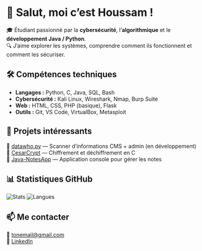 # 👋 Salut, moi c’est Houssam !

🎓 Étudiant passionné par la **cybersécurité**, l’**algorithmique** et le **développement Java / Python**.  
🔍 J’aime explorer les systèmes, comprendre comment ils fonctionnent et comment les sécuriser.

## 🛠️ Compétences techniques
- **Langages :** Python, C, Java, SQL, Bash
- **Cybersécurité :** Kali Linux, Wireshark, Nmap, Burp Suite
- **Web :** HTML, CSS, PHP (basique), Flask
- **Outils :** Git, VS Code, VirtualBox, Metasploit

## 🚀 Projets intéressants
🔹 [datawho.py](https://github.com/tonpseudo/datawho) — Scanner d’informations CMS + admin (en développement)  
🔹 [CesarCrypt](https://github.com/tonpseudo/cesarcrypt) — Chiffrement et déchiffrement en C  
🔹 [Java-NotesApp](https://github.com/tonpseudo/java-notesapp) — Application console pour gérer les notes

## 📊 Statistiques GitHub
![Stats](https://github-readme-stats.vercel.app/api?username=tonpseudo&show_icons=true&theme=tokyonight)
![Langues](https://github-readme-stats.vercel.app/api/top-langs/?username=tonpseudo&layout=compact&theme=tokyonight)

## 📫 Me contacter
📧 [tonemail@gmail.com](mailto:tonemail@gmail.com)  
💼 [LinkedIn](https://www.linkedin.com/in/tonprofil/)
